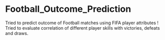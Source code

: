 # Football_Outcome_Prediction

Tried to predict outcome of Football matches using FIFA player attributes !
Tried to evaluate correlation of different player skills with victories, defeats and draws.
